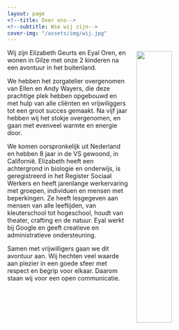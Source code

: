 ```yaml
---
layout: page
<!--title: Over ons-->
<!--subtitle: Wie wij zijn-->
cover-img: "/assets/img/wij.jpg"
---
```



<img style="padding: 5px 5px 10px 15px; width: 40%" align="right" src="/assets/img/headshot.jpg"/>
Wij zijn Elizabeth Geurts en Eyal Oren, en wonen in Gilze met onze 2 kinderen
na een avontuur in het buitenland.  

We hebben het zorgatelier overgenomen van Ellen en Andy Wayers, die deze 
prachtige plek hebben opgebouwd en met hulp van alle cliënten en vrijwiliggers
tot een groot succes gemaakt. Na vijf jaar hebben wij het stokje overgenomen,
en gaan met evenveel warmte en energie door.  

We komen oorspronkelijk uit Nederland en hebben 8 jaar in de VS gewoond, in
Californië.  Elizabeth heeft een achtergrond in biologie en onderwijs, is 
geregistreerd in het Register Sociaal Werkers en heeft jarenlange werkervaring 
met groepen, individuen en mensen met beperkingen. Ze heeft lesgegeven aan mensen 
van alle leeftijden, van kleuterschool tot hogeschool, houdt van theater, crafting 
en de natuur.  Eyal werkt bij Google en geeft creatieve en administratieve ondersteuning.

Samen met vrijwilligers gaan we dit avontuur aan.  Wij hechten veel waarde aan
plezier in een goede sfeer met respect en begrip voor elkaar.  Daarom staan wij
voor een open communicatie.


